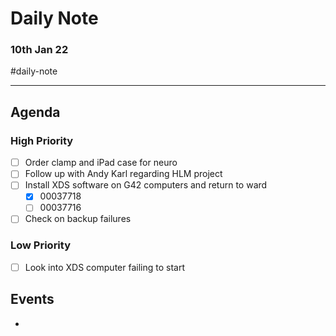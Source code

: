 # Daily Note
### 10th Jan 22

#daily-note 

---

## Agenda
### High Priority
- [ ] Order clamp and iPad case for neuro
- [ ] Follow up with Andy Karl regarding HLM project
- [ ] Install XDS software on G42 computers and return to ward
	- [x] 00037718
	- [ ] 00037716
- [ ] Check on backup failures

### Low Priority
- [ ] Look into XDS computer failing to start

## Events
- 